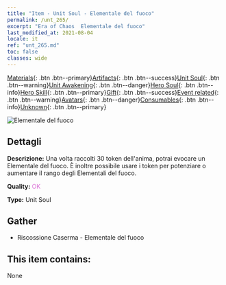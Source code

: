 ```yaml
---
title: "Item - Unit Soul - Elementale del fuoco"
permalink: /unt_265/
excerpt: "Era of Chaos  Elementale del fuoco"
last_modified_at: 2021-08-04
locale: it
ref: "unt_265.md"
toc: false
classes: wide
---
```

 [Materials](/ItemsIT/){: .btn .btn--primary}[Artifacts](/ItemsIT/Artifacts/){: .btn .btn--success}[Unit Soul](/ItemsIT/UnitSoul/){: .btn .btn--warning}[Unit Awakening](/ItemsIT/UnitAwakening/){: .btn .btn--danger}[Hero Soul](/ItemsIT/HeroSoul/){: .btn .btn--info}[Hero Skill](/ItemsIT/HeroSkill/){: .btn .btn--primary}[Gift](/ItemsIT/Gift/){: .btn .btn--success}[Event related](/ItemsIT/Events/){: .btn .btn--warning}[Avatars](/ItemsIT/Avatars/){: .btn .btn--danger}[Consumables](/ItemsIT/Consumables/){: .btn .btn--info}[Unknown](/ItemsIT/Unknown/){: .btn .btn--primary}

 ![Elementale del fuoco](/images/u/ti_liehuoyuansu.jpg)

## Dettagli
 **Descrizione:** Una volta raccolti 30 token dell'anima, potrai evocare un Elementale del fuoco. È inoltre possibile usare i token per potenziare o aumentare il rango degli Elementali del fuoco.

 **Quality:** <span style="color: #DA70D6">OK</span>

 **Type:** Unit Soul

## Gather

*    Riscossione Caserma - Elementale del fuoco 

## This item contains:

  None

